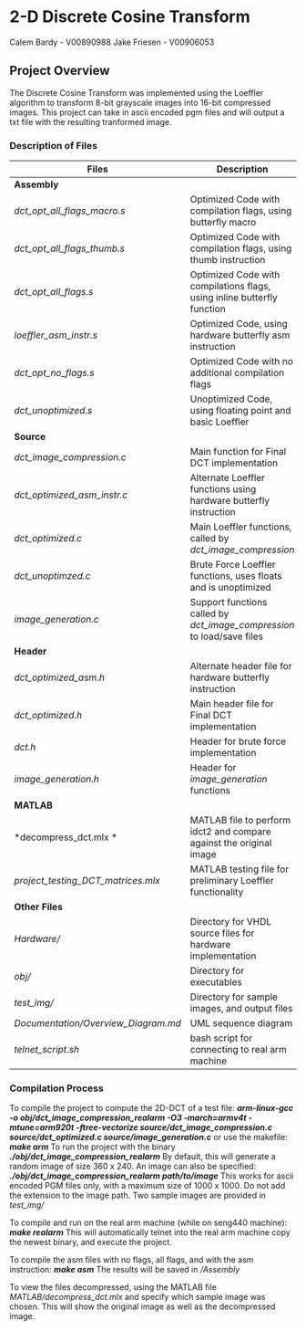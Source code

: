 # 2-D Discrete Cosine Transform
Calem Bardy - V00890988
Jake Friesen - V00906053

## Project Overview
The Discrete Cosine Transform was implemented using the Loeffler algorithm to transform 8-bit grayscale images into 16-bit compressed images. This project can take in ascii encoded pgm files and will output a txt file with the resulting tranformed image. 

### Description of Files
|Files                        | Description                                                             |
|-----------------------------|-------------------------------------------------------------------------|
|**Assembly**                 |                                                                         |
| *dct_opt_all_flags_macro.s* | Optimized Code with compilation flags, using butterfly macro            |
| *dct_opt_all_flags_thumb.s* | Optimized Code with compilation flags, using thumb instruction          |
| *dct_opt_all_flags.s*       | Optimized Code with compilations flags, using inline butterfly function |
| *loeffler_asm_instr.s*      | Optimized Code, using hardware butterfly asm instruction                |
| *dct_opt_no_flags.s*        | Optimized Code with no additional compilation flags                     |
| *dct_unoptimized.s*         | Unoptimized Code, using floating point and basic Loeffler               |
|**Source**                   |                                                                         |
|*dct_image_compression.c*    | Main function for Final DCT implementation                              |
|*dct_optimized_asm_instr.c*  | Alternate Loeffler functions using hardware butterfly instruction       |
|*dct_optimized.c*            | Main Loeffler functions, called by *dct_image_compression*              |
|*dct_unoptimzed.c*           | Brute Force Loeffler functions, uses floats and is unoptimized          |
|*image_generation.c*         | Support functions called by *dct_image_compression* to load/save files  |
|**Header**                   |                                                                         |
|*dct_optimized_asm.h*        | Alternate header file for hardware butterfly instruction                |
|*dct_optimized.h*            | Main header file for Final DCT implementation                           |
|*dct.h*                      | Header for brute force implementation                                   |
|*image_generation.h*         | Header for *image_generation* functions                                 |
|**MATLAB**                   |                                                                         |
|*decompress_dct.mlx *        | MATLAB file to perform idct2 and compare against the original image     |
|*project_testing_DCT_matrices.mlx*| MATLAB testing file for preliminary Loeffler functionality         |
|**Other Files**              |                                                                         |
|*Hardware/*                  |   Directory for VHDL source files for hardware implementation           |
|*obj/*                       | Directory for executables                                               |
|*test_img/*                  | Directory for sample images, and output files                           |
|*Documentation/Overview_Diagram.md* | UML sequence diagram                                             |
|*telnet_script.sh*           | bash script for connecting to real arm machine                          |


### Compilation Process
To compile the project to compute the 2D-DCT of a test file:
***arm-linux-gcc -o obj/dct_image_compression_realarm  -O3 -march=armv4t -mtune=arm920t -ftree-vectorize  source/dct_image_compression.c source/dct_optimized.c source/image_generation.c***
or use the makefile:
***make arm***
To run the project with the binary
***./obj/dct_image_compression_realarm***
By default, this will generate a random image of size 360 x 240. An image can also be specified:
***./obj/dct_image_compression_realarm path/to/image***
This works for ascii encoded PGM files only, with a maximum size of 1000 x 1000. Do not add the extension to the image path. Two sample images are provided in *test_img/* 

To compile and run on the real arm machine (while on seng440 machine):
***make realarm*** 
This will automatically telnet into the real arm machine copy the newest binary, and execute the project. 

To compile the asm files with no flags, all flags, and with the asm instruction:
***make asm***
The results will be saved in */Assembly*

To view the files decompressed, using the MATLAB file *MATLAB/decompress_dct.mlx* and specify which sample image was chosen. This will show the original image as well as the decompressed image.